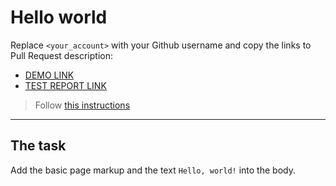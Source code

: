 # Hello world
Replace `<your_account>` with your Github username and copy the links to Pull Request description:
- [DEMO LINK](https://olena-kapustiuk.github.io/layout_hello-world/)
- [TEST REPORT LINK](https://olena-kapustiuk.github.io/layout_hello-world/report/html_report/)

> Follow [this instructions](https://mate-academy.github.io/layout_task-guideline/#how-to-solve-the-layout-tasks-on-github)
___

## The task
Add the basic page markup and the text `Hello, world!` into the body.
